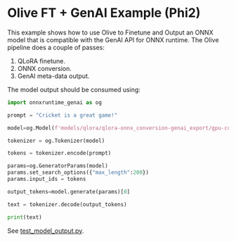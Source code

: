 # Olive FT + GenAI Example (Phi2)

This example shows how to use Olive to Finetune and Output an ONNX model that is compatible with the GenAI API for ONNX runtime. The Olive pipeline does a couple of passes:

1. QLoRA finetune.
2. ONNX conversion.
3. GenAI meta-data output.

The model output should be consumed using:

```Python
import onnxruntime_genai as og

prompt = "Cricket is a great game!"

model=og.Model(f'models/qlora/qlora-onnx_conversion-genai_export/gpu-cuda_model')

tokenizer = og.Tokenizer(model)

tokens = tokenizer.encode(prompt)

params=og.GeneratorParams(model)
params.set_search_options({"max_length":200})
params.input_ids = tokens

output_tokens=model.generate(params)[0]

text = tokenizer.decode(output_tokens)

print(text)
```

See [test_model_output.py](./test_model_output.py).